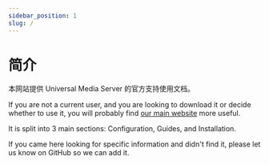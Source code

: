 ```yaml
---
sidebar_position: 1
slug: /
---
```


# 简介

本网站提供 Universal Media Server 的官方支持使用文档。

If you are not a current user, and you are looking to download it or decide whether to use it, you will probably find [our main website](https://www.universalmediaserver.com) more useful.

It is split into 3 main sections: Configuration, Guides, and Installation.

If you came here looking for specific information and didn't find it, please let us know on GitHub so we can add it.
